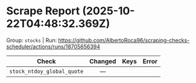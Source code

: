 # Scrape Report (2025-10-22T04:48:32.369Z)

Group: `stocks`  |  Run: https://github.com/AlbertoRoca96/scraping-checks-scheduler/actions/runs/18705656394

| Check | Changed | Keys | Error |
|---|:---:|:--|:--|
| `stock_ntdoy_global_quote` | — |  |  |
